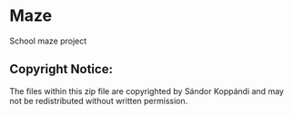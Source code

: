 # Maze
School maze project

Copyright Notice:
-----------------
The files within this zip file are copyrighted by Sándor Koppándi
and may not be redistributed without written permission.
